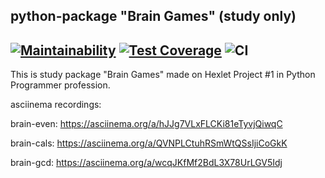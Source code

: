 python-package "Brain Games" (study only)
----
[![Maintainability](https://api.codeclimate.com/v1/badges/a99a88d28ad37a79dbf6/maintainability)](https://codeclimate.com/github/codeclimate/codeclimate/maintainability)
[![Test Coverage](https://api.codeclimate.com/v1/badges/a99a88d28ad37a79dbf6/test_coverage)](https://codeclimate.com/github/codeclimate/codeclimate/test_coverage)
![CI](https://github.com/ivekhov/python-project-lvl1/workflows/CI/badge.svg?branch=master)
----
This is study package "Brain Games" made on Hexlet Project #1 in Python Programmer profession.

asciinema recordings:

brain-even: https://asciinema.org/a/hJJg7VLxFLCKi81eTyvjQiwqC

brain-cals: https://asciinema.org/a/QVNPLCtuhRSmWtQSsIjiCoGkK

brain-gcd: https://asciinema.org/a/wcqJKfMf2BdL3X78UrLGV5Idj
